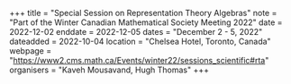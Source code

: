 +++
title = "Special Session on Representation Theory Algebras"
note = "Part of the Winter Canadian Mathematical Society Meeting 2022"
date = 2022-12-02
enddate = 2022-12-05
dates = "December 2 - 5, 2022"
dateadded = 2022-10-04
location = "Chelsea Hotel, Toronto, Canada"
webpage = "https://www2.cms.math.ca/Events/winter22/sessions_scientific#rta"
organisers = "Kaveh Mousavand, Hugh Thomas"
+++
